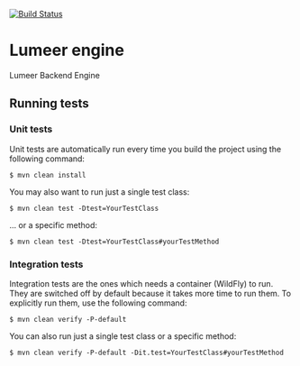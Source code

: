 [![Build Status][Travis badge]][Travis build]

[Travis badge]: https://travis-ci.org/Lumeer/engine.svg?branch=devel
[Travis build]: https://travis-ci.org/Lumeer/engine

# Lumeer engine
Lumeer Backend Engine

## Running tests

### Unit tests

Unit tests are automatically run every time you build the project using the following command:

```
$ mvn clean install
```

You may also want to run just a single test class:

```
$ mvn clean test -Dtest=YourTestClass
```

... or a specific method:

```
$ mvn clean test -Dtest=YourTestClass#yourTestMethod
```

### Integration tests

Integration tests are the ones which needs a container (WildFly) to run.
They are switched off by default because it takes more time to run them.
To explicitly run them, use the following command:

```
$ mvn clean verify -P-default
```

You can also run just a single test class or a specific method:

```
$ mvn clean verify -P-default -Dit.test=YourTestClass#yourTestMethod
```
